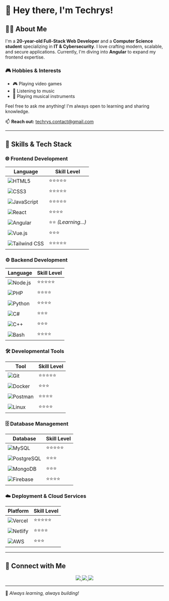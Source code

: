 # 👋 Hey there, I'm Techrys!

## 🧑‍💻 About Me  
I'm a **20-year-old Full-Stack Web Developer** and a **Computer Science student** specializing in **IT & Cybersecurity**. I love crafting modern, scalable, and secure applications. Currently, I'm diving into **Angular** to expand my frontend expertise.  

### 🎮 Hobbies & Interests  
- 🎮 Playing video games  
- 🎵 Listening to music  
- 🎸 Playing musical instruments  

Feel free to ask me anything! I'm always open to learning and sharing knowledge.  

📫 **Reach out:** [techrys.contact@gmail.com](mailto:techrys.contact@gmail.com)  

---

## 🚀 Skills & Tech Stack  

### 🌐 Frontend Development  
| Language | Skill Level |  
|----------|------------|  
| ![HTML5](https://img.shields.io/badge/HTML5-E34F26?style=for-the-badge&logo=html5&logoColor=white) | ⭐⭐⭐⭐⭐ |  
| ![CSS3](https://img.shields.io/badge/CSS3-1572B6?style=for-the-badge&logo=css3&logoColor=white) | ⭐⭐⭐⭐⭐ |  
| ![JavaScript](https://img.shields.io/badge/JavaScript-F7DF1E?style=for-the-badge&logo=javascript&logoColor=black) | ⭐⭐⭐⭐⭐ |  
| ![React](https://img.shields.io/badge/React-61DAFB?style=for-the-badge&logo=react&logoColor=black) | ⭐⭐⭐⭐ |  
| ![Angular](https://img.shields.io/badge/Angular-DD0031?style=for-the-badge&logo=angular&logoColor=white) | ⭐⭐ *(Learning...)* |  
| ![Vue.js](https://img.shields.io/badge/Vue.js-4FC08D?style=for-the-badge&logo=vue.js&logoColor=white) | ⭐⭐⭐ |  
| ![Tailwind CSS](https://img.shields.io/badge/TailwindCSS-38B2AC?style=for-the-badge&logo=tailwind-css&logoColor=white) | ⭐⭐⭐⭐⭐ |  

### ⚙️ Backend Development  
| Language | Skill Level |  
|----------|------------|  
| ![Node.js](https://img.shields.io/badge/Node.js-339933?style=for-the-badge&logo=node.js&logoColor=white) | ⭐⭐⭐⭐⭐ |  
| ![PHP](https://img.shields.io/badge/PHP-777BB4?style=for-the-badge&logo=php&logoColor=white) | ⭐⭐⭐⭐ |  
| ![Python](https://img.shields.io/badge/Python-3776AB?style=for-the-badge&logo=python&logoColor=white) | ⭐⭐⭐⭐ |  
| ![C#](https://img.shields.io/badge/C%23-239120?style=for-the-badge&logo=c-sharp&logoColor=white) | ⭐⭐⭐ |  
| ![C++](https://img.shields.io/badge/C++-00599C?style=for-the-badge&logo=c%2B%2B&logoColor=white) | ⭐⭐⭐ |  
| ![Bash](https://img.shields.io/badge/Bash-4EAA25?style=for-the-badge&logo=gnu-bash&logoColor=white) | ⭐⭐⭐⭐ |  

### 🛠️ Developmental Tools  
| Tool | Skill Level |  
|------|------------|  
| ![Git](https://img.shields.io/badge/Git-F05032?style=for-the-badge&logo=git&logoColor=white) | ⭐⭐⭐⭐⭐ |  
| ![Docker](https://img.shields.io/badge/Docker-2496ED?style=for-the-badge&logo=docker&logoColor=white) | ⭐⭐⭐ |  
| ![Postman](https://img.shields.io/badge/Postman-FF6C37?style=for-the-badge&logo=postman&logoColor=white) | ⭐⭐⭐⭐ |  
| ![Linux](https://img.shields.io/badge/Linux-FCC624?style=for-the-badge&logo=linux&logoColor=black) | ⭐⭐⭐⭐ |  

### 🗄️ Database Management  
| Database | Skill Level |  
|----------|------------|  
| ![MySQL](https://img.shields.io/badge/MySQL-4479A1?style=for-the-badge&logo=mysql&logoColor=white) | ⭐⭐⭐⭐⭐ |  
| ![PostgreSQL](https://img.shields.io/badge/PostgreSQL-336791?style=for-the-badge&logo=postgresql&logoColor=white) | ⭐⭐⭐ |  
| ![MongoDB](https://img.shields.io/badge/MongoDB-47A248?style=for-the-badge&logo=mongodb&logoColor=white) | ⭐⭐⭐ |  
| ![Firebase](https://img.shields.io/badge/Firebase-FFCA28?style=for-the-badge&logo=firebase&logoColor=black) | ⭐⭐⭐⭐ |  

### ☁️ Deployment & Cloud Services  
| Platform | Skill Level |  
|----------|------------|  
| ![Vercel](https://img.shields.io/badge/Vercel-000000?style=for-the-badge&logo=vercel&logoColor=white) | ⭐⭐⭐⭐⭐ |  
| ![Netlify](https://img.shields.io/badge/Netlify-00C7B7?style=for-the-badge&logo=netlify&logoColor=white) | ⭐⭐⭐⭐ |  
| ![AWS](https://img.shields.io/badge/AWS-232F3E?style=for-the-badge&logo=amazon-aws&logoColor=white) | ⭐⭐⭐ |  

---

## 🔗 Connect with Me  
<p align="center">
  <a href="https://discord.com/users/yourID">
    <img src="https://img.shields.io/badge/Discord-Techrys-5865F2?style=for-the-badge&logo=discord&logoColor=white">
  </a>
  <a href="mailto:techrys.contact@gmail.com">
    <img src="https://img.shields.io/badge/Email-techrys.contact@gmail.com-D14836?style=for-the-badge&logo=gmail&logoColor=white">
  </a>
  <a href="https://yourwebsite.com">
    <img src="https://img.shields.io/badge/Website-techrys.dev-0A66C2?style=for-the-badge&logo=internet-explorer&logoColor=white">
  </a>
</p>

---

🚀 *Always learning, always building!*  
